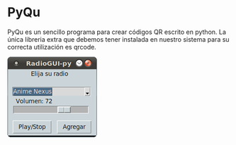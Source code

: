 # PyQu

PyQu es un sencillo programa para crear códigos QR escrito en python.
La única libreria extra que debemos tener instalada en nuestro sistema para su correcta
utilización es qrcode.

![PyQu](https://raw.githubusercontent.com/due204/RadioGUI-py/main/RadioGUI-py_screenshot.png)
